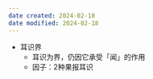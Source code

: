 ```yaml
---
date created: 2024-02-18
date modified: 2024-02-18
---
```

- 耳识界
    - 耳识为界，仍因它承受「闻」的作用
    - 因子：2种果报耳识
